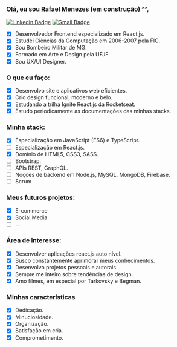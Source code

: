 ### Olá, eu sou Rafael Menezes (em construção) ^^,
[![Linkedin Badge](https://img.shields.io/badge/-Rafae1Menezes-blue?style=social&logo=Linkedin&logoColor=blue&link=https://www.linkedin.com/in/rafae1menezes/)](https://www.linkedin.com/in/rafae1menezes/)  [![Gmail Badge](https://img.shields.io/badge/-menezes.inbox-c14438?style=social&logo=Gmail&logoColor=red&link=mailto:menezes.inbox@gmail.com)](mailto:menezes.inbox@gmail.com) 

- [x] Desenvolvedor Frontend especializado em React.js.
- [x] Estudei Ciências da Computação em 2006-2007 pela FIC.
- [x] Sou Bombeiro Militar de MG.
- [x] Formado em Arte e Design pela UFJF.
- [x] Sou UX/UI Designer.

### O que eu faço:
- [x] Desenvolvo site e aplicativos web eficientes.
- [x] Crio design funcional, moderno e belo.
- [x] Estudando a trilha Ignite React.js da Rocketseat.
- [x] Estudo periodicamente as documentações das minhas stacks.

### Minha stack:
- [x] Especialização em JavaScript (ES6) e TypeScript.
- [ ] Especialização em React.js.
- [x] Domínio de HTML5, CSS3, SASS.
- [ ] Bootstrap.
- [ ] APIs REST, GraphQL.
- [ ] Noções de backend em Node.js, MySQL, MongoDB, Firebase.
- [ ] Scrum

### Meus futuros projetos:
- [x] E-commerce
- [x] Social Media
- [ ] ...

### Área de interesse:
- [x] Desenvolver aplicações react.js auto nível.
- [x] Busco constantemente aprimorar meus conhecimentos.
- [x] Desenvolvo projetos pessoais e autorais.
- [x] Sempre me inteiro sobre tendências de design.
- [x] Amo filmes, em especial por Tarkovsky e Begman.

### Minhas características 
- [x] Dedicação.
- [x] Minuciosidade.
- [x] Organização.
- [x] Satisfação em cria.
- [x] Comprometimento.

